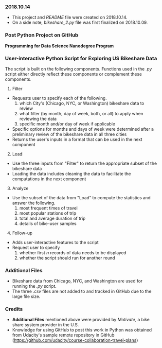 ### 2018.10.14
* This project and _README_ file were created on 2018.10.14.
* On a side note, *bikeshare_2.py* file was first finalized on 2018.10.09.

### Post Python Project on GitHub
**Programming for Data Science Nanodegree Program**

### User-interactive Python Script for Exploring US Bikeshare Data
The script is built on the following components. Functions used in the _.py_ script either directly reflect these components or complement these components.
1. Filter
  * Requests user to specify each of the following.
    1. which City's (Chicago, NYC, or Washington) bikeshare data to review
    2. what filter (by month, day of week, both, or all) to apply when reviewing the data
    3. specific month and/or day of week if applicable
  * Specific options for months and days of week were determined after a preliminary review of the bikeshare data in all three cities
  * Returns the user's inputs in a format that can be used in the next component
2. Load
  * Use the three inputs from "Filter" to return the appropriate subset of the bikeshare data
  * Loading the data includes cleaning the data to facilitate the computations in the next component
3. Analyze
  * Use the subset of the data from "Load" to compute the statistics and answer the following.
    1. most frequent times of travel
    2. most popular stations of trip
    3. total and average duration of trip
    4. details of bike-user samples
4. Follow-up
  * Adds user-interactive features to the script
  * Request user to specify
    1. whether first *n* records of data needs to be displayed
    2. whether the script should run for another round

### Additional Files
* Bikeshare data from Chicago, NYC, and Washington are used for running the _.py_ script.
* The three _.csv_ files are not added to and tracked in GitHub due to the large file size.

### Credits
* **Additional Files** mentioned above were provided by _Motivate_, a bike share system provider in the U.S.
* Knowledge for using GitHub to post this work in Python was obtained from Udacity's sample remote repository in GitHub (https://github.com/udacity/course-collaboration-travel-plans)
